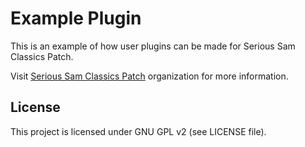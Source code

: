 # Example Plugin

This is an example of how user plugins can be made for Serious Sam Classics Patch.

Visit [Serious Sam Classics Patch](https://github.com/SamClassicPatch) organization for more information.

## License

This project is licensed under GNU GPL v2 (see LICENSE file).
